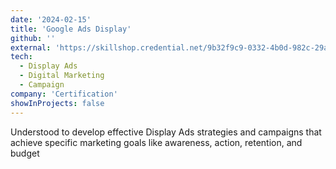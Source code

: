 ```yaml
---
date: '2024-02-15'
title: 'Google Ads Display'
github: ''
external: 'https://skillshop.credential.net/9b32f9c9-0332-4b0d-982c-29a78b3d3e80'
tech:
  - Display Ads
  - Digital Marketing
  - Campaign
company: 'Certification'
showInProjects: false
---
```


Understood to develop effective Display Ads strategies and campaigns that achieve specific marketing goals like awareness, action, retention, and budget